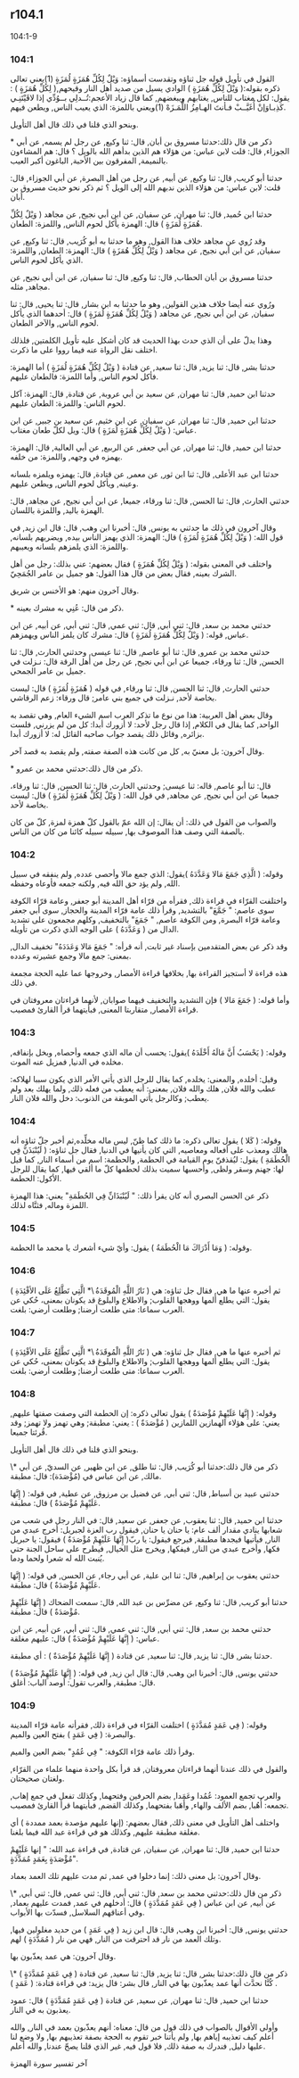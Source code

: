## r104.1
104:1-9
### 104:1
القول في تأويل قوله جل ثناؤه وتقدست أسماؤه: وَيْلٌ لِكُلِّ هُمَزَةٍ لُمَزَةٍ (1)يعني تعالى ذكره بقوله:( وَيْلٌ لِكُلِّ هُمَزَةٍ ) الوادي يسيل من صديد أهل النار وقيحهم,( لِكُلِّ هُمَزَةٍ ) : يقول: لكل مغتاب للناس, يغتابهم ويبغضهم, كما قال زياد الأعجم:تُــدلِي بــوُدِّي إذا لاقَيْتَنِـي كَذِبـاوَإنْ أُغَيَّــبْ فـأنتَ الهـامِزُ اللُّمَـزَهْ (1)ويعني باللمزة: الذي يعيب الناس, ويطعن فيهم.

وبنحو الذي قلنا في ذلك قال أهل التأويل.

\* ذكر من قال ذلك:حدثنا مسروق بن أبان, قال: ثنا وكيع, عن رجل لم يسمه, عن أبي الجوزاء, قال: قلت لابن عباس: من هؤلاء هم الذين بدأهم الله بالويل ؟ قال: هم المشاءون بالنميمة, المفرقون بين الأحبة, الباغون أكبر العيب.

حدثنا أبو كريب, قال: ثنا وكيع, عن أبيه, عن رجل من أهل البصرة, عن أبي الجوزاء, قال: قلت: لابن عباس: من هؤلاء الذين ندبهم الله إلى الويل ؟ ثم ذكر نحو حديث مسروق بن أبان.

حدثنا ابن حُميد, قال: ثنا مهران, عن سفيان, عن ابن أبي نجيح, عن مجاهد ( وَيْلٌ لِكُلِّ هُمَزَةٍ لُمَزَةٍ ) قال: الهمزة يأكل لحوم الناس, واللمزة: الطعان.

وقد رُوي عن مجاهد خلاف هذا القول, وهو ما حدثنا به أبو كُرَيب, قال: ثنا وكيع, عن سفيان, عن ابن أبي نجيح, عن مجاهد ( وَيْلٌ لِكُلِّ هُمَزَةٍ ) قال: الهمزة: الطعان, واللمزة: الذي يأكل لحوم الناس.

حدثنا مسروق بن أبان الحطاب, قال: ثنا وكيع, قال: ثنا سفيان, عن ابن أبي نجيح, عن مجاهد, مثله.

ورُوي عنه أيضا خلاف هذين القولين, وهو ما حدثنا به ابن بشار, قال: ثنا يحيى, قال: ثنا سفيان, عن ابن أبي نجيح, عن مجاهد ( وَيْلٌ لِكُلِّ هُمَزَةٍ لُمَزَةٍ ) قال: أحدهما الذي يأكل لحوم الناس, والآخر الطعان.

وهذا يدلّ على أن الذي حدث بهذا الحديث قد كان أشكل عليه تأويل الكلمتين, فلذلك اختلف نقل الرواة عنه فيما رووا على ما ذكرت.

حدثنا بشر, قال: ثنا يزيد, قال: ثنا سعيد, عن قتادة ( وَيْلٌ لِكُلِّ هُمَزَةٍ لُمَزَةٍ ) أما الهمزة: فأكل لحوم الناس, وأما اللمزة: فالطعان عليهم.

حدثنا ابن حميد, قال: ثنا مهران, عن سعيد بن أبي عروبة, عن قتادة, قال: الهمزة: آكل لحوم الناس: واللمزة: الطعان عليهم.

حدثنا ابن حميد, قال: ثنا مهران, عن سفيان, عن ابن خثيم, عن سعيد بن جبير, عن ابن عباس: ( وَيْلٌ لِكُلِّ هُمَزَةٍ لُمَزَةٍ ) قال: ويل لكلّ طعان مغتاب.

حدثنا ابن حميد, قال: ثنا مهران, عن أبي جعفر, عن الربيع, عن أبي العالية, قال: الهمزة: يهمزه في وجهه, واللمزة: من خلفه.

حدثنا ابن عبد الأعلى, قال: ثنا ابن ثور, عن معمر, عن قتادة, قال: يهمزه ويلمزه بلسانه وعينه, ويأكل لحوم الناس, ويطعن عليهم.

حدثني الحارث, قال: ثنا الحسن, قال: ثنا ورقاء، جميعا, عن ابن أبي نجيح, عن مجاهد, قال: الهمزة باليد, واللمزة باللسان.

وقال آخرون في ذلك ما حدثني به يونس, قال: أخبرنا ابن وهب, قال: قال ابن زيد, في قول الله: ( وَيْلٌ لِكُلِّ هُمَزَةٍ لُمَزَةٍ ) قال: الهمزة: الذي يهمز الناس بيده, ويضربهم بلسانه, واللمزة: الذي يلمزهم بلسانه ويعيبهم.

واختلف في المعنى بقوله: ( وَيْلٌ لِكُلِّ هُمَزَةٍ ) فقال بعضهم: عني بذلك: رجل من أهل الشرك بعينه, فقال بعض من قال هذا القول: هو جميل بن عامر الجُمَحِيّ.

وقال آخرون منهم: هو الأخنس بن شريق.

\* ذكر من قال: عُنِي به مشرك بعينه.

حدثني محمد بن سعد, قال: ثني أبي, قال: ثني عمي, قال: ثني أبي, عن أبيه, عن ابن عباس, قوله: ( وَيْلٌ لِكُلِّ هُمَزَةٍ لُمَزَةٍ ) قال: مشرك كان يلمز الناس ويهمزهم.

حدثني محمد بن عمرو, قال: ثنا أبو عاصم, قال: ثنا عيسى, وحدثني الحارث, قال: ثنا الحسن, قال: ثنا ورقاء، جميعا عن ابن أبي نجيح, عن رجل من أهل الرقة قال: نـزلت في جميل بن عامر الجمحي.

حدثني الحارث, قال: ثنا الحسن, قال: ثنا ورقاء, في قوله ( هُمَزَةٍ لُمَزَةٍ ) قال: ليست بخاصة لأحد, نـزلت في جميع بني عامر; قال ورقاء: زعم الرقاشي.

وقال بعض أهل العربية: هذا من نوع ما تذكر العرب اسم الشيء العام, وهي تقصد به الواحد, كما يقال في الكلام, إذا قال رجل لأحد: لا أزورك أبدا: كل من لم يزرني, فلست بزائره, وقائل ذلك يقصد جواب صاحبه القائل له: لا أزورك أبدا.

وقال آخرون: بل معنيّ به, كل من كانت هذه الصفة صفته, ولم يقصد به قصد آخر.

\* ذكر من قال ذلك:حدثني محمد بن عمرو.

قال: ثنا أبو عاصم, قاله: ثنا عيسى; وحدثني الحارث, قال: ثنا الحسن, قال: ثنا ورقاء، جميعا عن ابن أبي نجيح, عن مجاهد, في قول الله: ( وَيْلٌ لِكُلِّ هُمَزَةٍ لُمَزَةٍ ) قال: ليست بخاصة لأحد.

والصواب من القول في ذلك: أن يقال: إن الله عمّ بالقول كلّ همزة لمزة, كلّ من كان بالصفة التي وصف هذا الموصوف بها, سبيله سبيله كائنا من كان من الناس.

### 104:2
وقوله: ( الَّذِي جَمَعَ مَالا وَعَدَّدَهُ )يقول: الذي جمع مالا وأحصى عدده, ولم ينفقه في سبيل الله, ولم يؤد حق الله فيه, ولكنه جمعه فأوعاه وحفظه.

واختلفت القرّاء في قراءة ذلك, فقرأه من قرّاء أهل المدينة أبو جعفر, وعامة قرّاء الكوفة سوى عاصم: " جَمَّعَ" بالتشديد, وقرأ ذلك عامة قرّاء المدينة والحجاز, سوى أبي جعفر وعامة قرّاء البصرة, ومن الكوفة عاصم, " جَمَعَ" بالتخفيف, وكلهم مجمعون على تشديد الدال من ( وَعَدَّدَهُ ) على الوجه الذي ذكرت من تأويله.

وقد ذكر عن بعض المتقدمين بإسناد غير ثابت, أنه قرأه: " جَمَعَ مَالا وَعَدَدَهُ" تخفيف الدال, بمعنى: جمع مالا وجمع عشيرته وعدده.

هذه قراءة لا أستجيز القراءة بها, بخلافها قراءة الأمصار, وخروجها عما عليه الحجة مجمعة في ذلك.

وأما قوله: ( جَمَعَ مَالا ) فإن التشديد والتخفيف فيهما صوابان, لأنهما قراءتان معروفتان في قراءة الأمصار, متقاربتا المعنى, فبأيتهما قرأ القارئ فمصيب.

### 104:3
وقوله: ( يَحْسَبُ أَنَّ مَالَهُ أَخْلَدَهُ )يقول: يحسب أن ماله الذي جمعه وأحصاه, وبخل بإنفاقه, مخلده في الدنيا, فمزيل عنه الموت.

وقيل: أخلده, والمعنى: يخلده, كما يقال للرجل الذي يأتي الأمر الذي يكون سببا لهلاكه: عطب والله فلان, هلك والله فلان, بمعنى: أنه يعطب من فعله ذلك, ولما يهلك بعد ولم يعطب; وكالرجل يأتي الموبقة من الذنوب: دخل والله فلان النار.

### 104:4
وقوله: ( كَلا ) يقول تعالى ذكره: ما ذلك كما ظنّ, ليس ماله مخلِّده,ثم أخبر جلّ ثناؤه أنه هالك ومعذب على أفعاله ومعاصيه, التي كان يأتيها في الدنيا, فقال جل ثناؤه: ( لَيُنْبَذَنَّ فِي الْحُطَمَةِ ) يقول: ليُقذفنّ يوم القيامة في الحطمة, والحطمة: اسم من أسماء النار, كما قيل لها: جهنم وسقر ولظى, وأحسبها سميت بذلك لحطمها كلّ ما ألقي فيها, كما يقال للرجل الأكول: الحطمة.

ذكر عن الحسن البصري أنه كان يقرأ ذلك: " لَيُنْبَذَانِّ فِي الحُطَمَةِ" يعني: هذا الهمزة اللمزة وماله, فثنَّاه لذلك.

### 104:5
وقوله: ( وَمَا أَدْرَاكَ مَا الْحُطَمَةُ ) يقول: وأيّ شيء أشعرك يا محمد ما الحطمة.

### 104:6
ثم أخبره عنها ما هي, فقال جل ثناؤه: هي ( نَارُ اللَّهِ الْمُوقَدَةُ \\* الَّتِي تَطَّلِعُ عَلَى الأفْئِدَةِ ) يقول: التي يطلع ألمها ووهجها القلوب; والاطلاع والبلوغ قد يكونان بمعنى، حُكي عن العرب سماعا: متى طلعت أرضنا; وطلعت أرضي: بلغت.

### 104:7
<!-- TODO:DUPLICATE -->

ثم أخبره عنها ما هي, فقال جل ثناؤه: هي ( نَارُ اللَّهِ الْمُوقَدَةُ \\* الَّتِي تَطَّلِعُ عَلَى الأفْئِدَةِ ) يقول: التي يطلع ألمها ووهجها القلوب; والاطلاع والبلوغ قد يكونان بمعنى، حُكي عن العرب سماعا: متى طلعت أرضنا; وطلعت أرضي: بلغت.

### 104:8
وقوله: ( إِنَّهَا عَلَيْهِمْ مُؤْصَدَةٌ ) يقول تعالى ذكره: إن الحطمة التي وصفت صفتها عليهم, يعني: على هؤلاء الهمازين اللمازين ( مُؤْصَدَةٌ ) : يعني: مطبقة; وهي تهمز ولا تهمز; وقد قُرئتا جميعا.

وبنحو الذي قلنا في ذلك قال أهل التأويل.

\\* ذكر من قال ذلك:حدثنا أبو كُرَيب, قال: ثنا طلق, عن ابن ظهير, عن السديّ, عن أبي مالك, عن ابن عباس في (مُؤْصَدَة): قال: مطبقة.

حدثني عبيد بن أسباط, قال: ثني أبي, عن فضيل بن مرزوق, عن عطية, في قوله: ( إِنَّهَا عَلَيْهِمْ مُؤْصَدَةٌ ) قال: مطبقة.

حدثنا ابن حميد, قال: ثنا يعقوب, عن جعفر, عن سعيد, قال: في النار رجل في شعب من شعابها ينادي مقدار ألف عام: يا حنان يا حنان, فيقول رب العزة لجبريل: أخرج عبدي من النار, فيأتيها فيجدها مطبقة, فيرجع فيقول: يا ربّ( إِنَّهَا عَلَيْهِمْ مُؤْصَدَةٌ ) فيقول: يا حبريل فكها, وأخرج عبدي من النار, فيفكها, ويخرج مثل الخيال, فيطرح على ساحل الجنة حتي يُنبت الله له شعرا ولحما ودما.

حدثني يعقوب بن إبراهيم, قال: ثنا ابن علية, عن أبي رجاء, عن الحسن, في قوله: ( إِنَّهَا عَلَيْهِمْ مُؤْصَدَةٌ ) قال: مطبقة.

حدثنا أبو كريب, قال: ثنا وكيع, عن مضرِّس بن عبد الله, قال: سمعت الضحاك ( إِنَّهَا عَلَيْهِمْ مُؤْصَدَةٌ ) قال: مطبقة.

حدثني محمد بن سعد, قال: ثني أبي, قال: ثني عمي, قال: ثني أبي, عن أبيه, عن ابن عباس: ( إِنَّهَا عَلَيْهِمْ مُؤْصَدَةٌ ) قال: عليهم مغلقة.

حدثنا بشر, قال: ثنا يزيد, قال: ثنا سعيد, عن قتادة ( إِنَّهَا عَلَيْهِمْ مُؤْصَدَةٌ ) : أي مطبقة.

حدثني يونس, قال: أخبرنا ابن وهب, قال: قال ابن زيد, في قوله: ( إِنَّهَا عَلَيْهِمْ مُؤْصَدَةٌ ) قال: مطبقة, والعرب تقول: أوصد الباب: أغلق.

### 104:9
وقوله: ( فِي عَمَدٍ مُمَدَّدَةٍ ) اختلفت القرّاء في قراءة ذلك, فقرأته عامة قرّاء المدينة والبصرة: ( فِي عَمَدٍ ) بفتح العين والميم.

وقرأ ذلك عامة قرّاء الكوفة: " فِي عُمُدٍ" بضم العين والميم.

والقول في ذلك عندنا أنهما قراءتان معروفتان, قد قرأ بكل واحدة منهما علماء من القرّاء, ولغتان صحيحتان.

والعرب تجمع العمود: عُمُدا وعَمَدا, بضم الحرفين وفتحهما, وكذلك تفعل في جمع إهاب, تجمعه: أُهُبا, بضم الألف والهاء, وأَهَبا بفتحهما, وكذلك القضم, فبأيتهما قرأ القارئ فمصيب.

واختلف أهل التأويل في معنى ذلك, فقال بعضهم: (إنها عليهم مؤصدة بعمد ممددة ) أي مغلقة مطبقة عليهم, وكذلك هو في قراءة عبد الله فيما بلغنا.

حدثنا ابن حميد, قال: ثنا مهران, عن سفيان, عن قتادة, في قراءة عبد الله: " إنها عَلَيْهِمْ مُؤْصَدَةٍ بِعَمَدٍ مُمَدَّدَةٍ".

وقال آخرون: بل معنى ذلك: إنما دخلوا في عمد, ثم مدت عليهم تلك العمد بعماد.

\\* ذكر من قال ذلك:حدثني محمد بن سعد, قال: ثني أبي, قال: ثني عمي, قال: ثني أبي, عن أبيه, عن ابن عباس ( فِي عَمَدٍ مُمَدَّدَةٍ ) قال: أدخلهم في عمد, فمدت عليهم بعماد, وفي أعناقهم السلاسل, فسدّت بها الأبواب.

حدثني يونس, قال: أخبرنا ابن وهب, قال: قال ابن زيد ( فِي عَمَدٍ ) من حديد مغلولين فيها, وتلك العمد من نار قد احترقت من النار, فهي من نار ( مُمَدَّدَةٍ ) لهم.

وقال آخرون: هي عمد يعذّبون بها.

\\* ذكر من قال ذلك:حدثنا بشر, قال: ثنا يزيد, قال: ثنا سعيد, عن قتادة ( فِي عَمَدٍ مُمَدَّدَةٍ ) كُنَّا نحدَّث أنها عمد يعذّبون بها في النار, قال بشر: قال يزيد: في قراءة قتادة: ( عَمَدٍ ) .

حدثنا ابن حميد, قال: ثنا مهران, عن سعيد, عن قتادة ( فِي عَمَدٍ مُمَدَّدَةٍ ) قال: عمود يعذبون به في النار.

وأولى الأقوال بالصواب في ذلك قول من قال: معناه: أنهم يعذّبون بعمد في النار, والله أعلم كيف تعذيبه إياهم بها, ولم يأتنا خبر تقوم به الحجة بصفة تعذيبهم بها, ولا وضع لنا عليها دليل, فندرك به صفة ذلك, فلا قول فيه, غير الذي قلنا يصحّ عندنا, والله أعلم.

آخر تفسير سورة الهمزة
